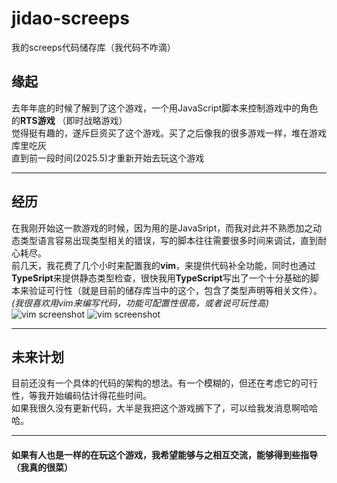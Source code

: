# jidao-screeps
我的screeps代码储存库（我代码不咋滴）

## 缘起
去年年底的时候了解到了这个游戏，一个用JavaScript脚本来控制游戏中的角色的**RTS游戏**
（即时战略游戏）  
觉得挺有趣的，遂斥巨资买了这个游戏。买了之后像我的很多游戏一样，堆在游戏库里吃灰  
直到前一段时间(2025.5)才重新开始去玩这个游戏  

***
## 经历
在我刚开始这一款游戏的时候，因为用的是JavaSript，而我对此并不熟悉加之动态类型语言容易出现类型相关的错误，写的脚本往往需要很多时间来调试，直到耐心耗尽。  
前几天，我花费了几个小时来配置我的**vim**，来提供代码补全功能，同时也通过**TypeSript**来提供静态类型检查，很快我用**TypeScript**写出了一个十分基础的脚本来验证可行性（就是目前的储存库当中的这个，包含了类型声明等相关文件）。  
_(我很喜欢用vim来编写代码，功能可配置性很高，或者说可玩性高)_  
![vim screenshot]("https://raw.githubusercontent.com/toycodemaker/picture/refs/heads/main/jidao-screeps/vim1.png" "vim screemshot")
![vim screenshot]("https://raw.githubusercontent.com/toycodemaker/picture/refs/heads/main/jidao-screeps/vim2.png" "vim screemshot")

***
## 未来计划
目前还没有一个具体的代码的架构的想法。有一个模糊的，但还在考虑它的可行性，等我开始编码估计得花些时间。  
如果我很久没有更新代码，大半是我把这个游戏搁下了，可以给我发消息啊哈哈哈。

***
#### 如果有人也是一样的在玩这个游戏，我希望能够与之相互交流，能够得到些指导（我真的很菜）

